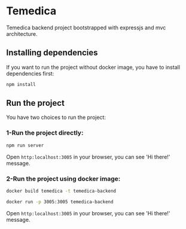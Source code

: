 # Temedica

Temedica backend project bootstrapped with expressjs and mvc architecture.

## Installing dependencies
If you want to run the project without docker image, you have to install
dependencies first:
```bash
npm install
```

## Run the project
You have two choices to run the project:
### 1-Run the project directly:

```bash
npm run server
```
Open `http:localhost:3005` in your browser, you can see 'Hi there!' message.


###  2-Run the project using docker image:
```bash
docker build temedica -t temedica-backend

docker run -p 3005:3005 temedica-backend
```

Open `http:localhost:3005` in your browser,
you can see 'Hi there!' message.

